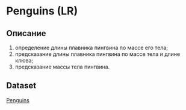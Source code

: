 # Penguins (LR)
## Описание
1. определение длины плавника пингвина по массе его тела;
2. предсказание длины плавника пингвина по массе тела и длине клюва;
3. предсказание массы тела пингвина.

## Dataset
[Penguins](https://www.kaggle.com/datasets/brotiger/penguins)